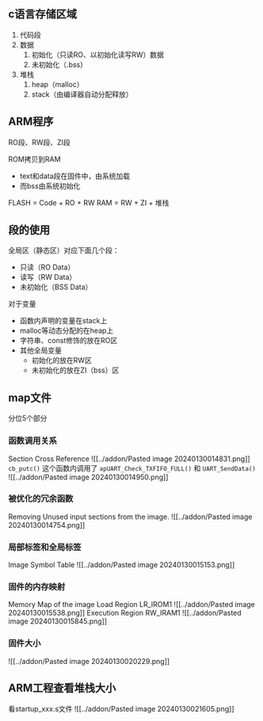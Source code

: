 
## c语言存储区域

1. 代码段
2. 数据
    1. 初始化（只读RO、以初始化读写RW）数据
    2. 未初始化（.bss）
3. 堆栈
    1. heap（malloc）
    2. stack（由编译器自动分配释放）


## ARM程序

RO段、RW段、ZI段

ROM拷贝到RAM
* text和data段在固件中，由系统加载
* 而bss由系统初始化

FLASH = Code + RO + RW
RAM = RW + ZI + 堆栈


## 段的使用

全局区（静态区）对应下面几个段：
* 只读（RO Data）
* 读写（RW Data）
* 未初始化（BSS Data）

对于变量
* 函数内声明的变量在stack上
* malloc等动态分配的在heap上
* 字符串、const修饰的放在RO区
* 其他全局变量
    * 初始化的放在RW区
    * 未初始化的放在ZI（bss）区


## map文件
分位5个部分

### 函数调用关系
Section Cross Reference
![[../addon/Pasted image 20240130014831.png]]
`cb_putc()` 这个函数内调用了 `apUART_Check_TXFIFO_FULL()` 和 `UART_SendData()`
![[../addon/Pasted image 20240130014950.png]]

### 被优化的冗余函数
Removing Unused input sections from the image.
![[../addon/Pasted image 20240130014754.png]]

### 局部标签和全局标签
Image Symbol Table
![[../addon/Pasted image 20240130015153.png]]

### 固件的内存映射
Memory Map of the image
    Load Region LR_IROM1
![[../addon/Pasted image 20240130015538.png]]
    Execution Region RW_IRAM1
![[../addon/Pasted image 20240130015845.png]]

### 固件大小
![[../addon/Pasted image 20240130020229.png]]



## ARM工程查看堆栈大小
看startup_xxx.s文件
![[../addon/Pasted image 20240130021605.png]]





